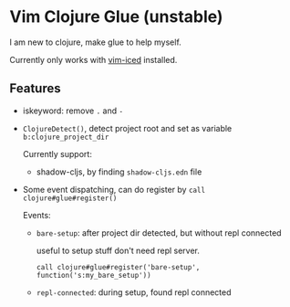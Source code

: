 Vim Clojure Glue (unstable)
================

I am new to clojure, make glue to help myself.


Currently only works with [vim-iced][] installed.



## Features

- iskeyword: remove `.` and `-`


- `ClojureDetect()`, detect project root and set as variable `b:clojure_project_dir`

  Currently support:

  - shadow-cljs, by finding `shadow-cljs.edn` file


- Some event dispatching, can do register by `call clojure#glue#register()`

  Events:

  - `bare-setup`: after project dir detected, but without repl connected

    useful to setup stuff don't need repl server.

        call clojure#glue#register('bare-setup', function('s:my_bare_setup'))

  - `repl-connected`: during setup, found repl connected



[vim-iced]: https://github.com/liquidz/vim-iced
